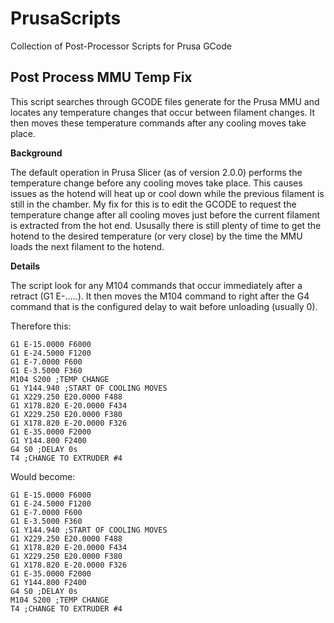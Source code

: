 # PrusaScripts
Collection of Post-Processor Scripts for Prusa GCode


## Post Process MMU Temp Fix
This script searches through GCODE files generate for the Prusa MMU and locates any temperature changes that occur between filament changes. It then moves these temperature commands after any cooling moves take place.

**Background**

The default operation in Prusa Slicer (as of version 2.0.0) performs the temperature change before any cooling moves take place. This causes issues as the hotend will heat up or cool down while the previous filament is still in the chamber. My fix for this is to edit the GCODE to request the temperature change after all cooling moves just before the current filament is extracted from the hot end. Ususally there is still plenty of time to get the hotend to the desired temperature (or very close) by the time the MMU loads the next filament to the hotend.

**Details**

The script look for any M104 commands that occur immediately after a retract (G1 E-.....). It then moves the M104 command to right after the G4 command that is the configured delay to wait before unloading (usually 0).

Therefore this:
```
G1 E-15.0000 F6000
G1 E-24.5000 F1200
G1 E-7.0000 F600
G1 E-3.5000 F360
M104 S200 ;TEMP CHANGE
G1 Y144.940 ;START OF COOLING MOVES
G1 X229.250 E20.0000 F488
G1 X178.820 E-20.0000 F434
G1 X229.250 E20.0000 F380
G1 X178.820 E-20.0000 F326
G1 E-35.0000 F2000
G1 Y144.800 F2400
G4 S0 ;DELAY 0s
T4 ;CHANGE TO EXTRUDER #4
```

Would become:
```
G1 E-15.0000 F6000
G1 E-24.5000 F1200
G1 E-7.0000 F600
G1 E-3.5000 F360
G1 Y144.940 ;START OF COOLING MOVES
G1 X229.250 E20.0000 F488
G1 X178.820 E-20.0000 F434
G1 X229.250 E20.0000 F380
G1 X178.820 E-20.0000 F326
G1 E-35.0000 F2000
G1 Y144.800 F2400
G4 S0 ;DELAY 0s
M104 S200 ;TEMP CHANGE
T4 ;CHANGE TO EXTRUDER #4
```

